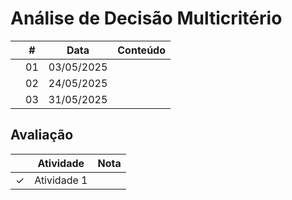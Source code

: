 # Análise de Decisão Multicritério

|  | # | Data | Conteúdo |
|:---:|:---:|:---:|:---|
|  | 01 | 03/05/2025 |  |
|  | 02 | 24/05/2025 |  |
|  | 03 | 31/05/2025 |  |

## Avaliação

|  | Atividade | Nota |
|:---:|:---:|:---:|
| &check; | Atividade 1 |  |